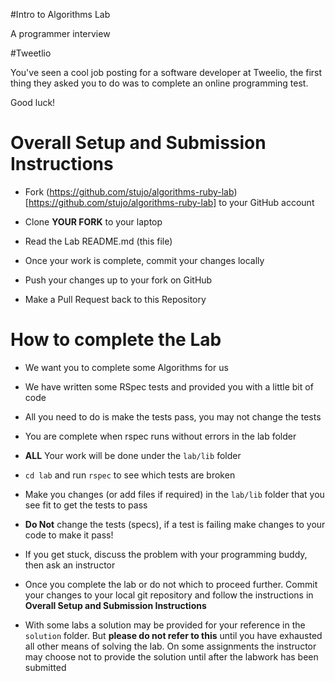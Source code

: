 #Intro to Algorithms Lab

A programmer interview

#Tweetlio 

You've seen a cool job posting for a software developer at Tweelio, the first thing they asked you to do was to complete an online programming test.

Good luck!

# Overall Setup and Submission Instructions

* Fork (https://github.com/stujo/algorithms-ruby-lab)[https://github.com/stujo/algorithms-ruby-lab] to your GitHub account

* Clone __YOUR FORK__ to your laptop

* Read the Lab README.md (this file) 

* Once your work is complete, commit your changes locally

* Push your changes up to your fork on GitHub

* Make a Pull Request back to this Repository


# How to complete the Lab

* We want you to complete some Algorithms for us

* We have written some RSpec tests and provided you with a little bit of code

* All you need to do is make the tests pass, you may not change the tests

* You are complete when rspec runs without errors in the lab folder

* __ALL__ Your work will be done under the `lab/lib` folder

* `cd lab` and run `rspec` to see which tests are broken

* Make you changes (or add files if required) in the `lab/lib` folder that you see fit to get the tests to pass

* __Do Not__ change the tests (specs), if a test is failing make changes to your code to make it pass!

* If you get stuck, discuss the problem with your programming buddy, then ask an instructor

* Once you complete the lab or do not which to proceed further. Commit your changes to your local git repository and follow the instructions in __Overall Setup and Submission Instructions__  

* With some labs a solution may be provided for your reference in the `solution` folder. But __please do not refer to this__ until you have exhausted all other means of solving the lab. On some assignments the instructor may choose not to provide the solution until after the labwork has been submitted

